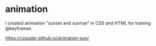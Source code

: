 <h1> animation </h1>
I created animation "sunset and sunrise" in CSS and HTML for training @keyframes

https://czauder.github.io/animation-sun/

